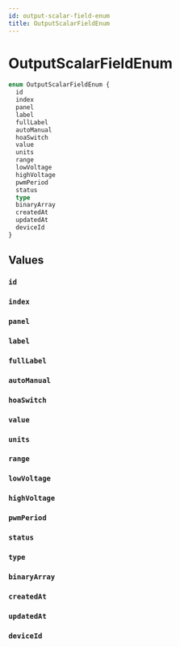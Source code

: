 ```yaml
---
id: output-scalar-field-enum
title: OutputScalarFieldEnum
---
```


 # OutputScalarFieldEnum





```graphql
enum OutputScalarFieldEnum {
  id
  index
  panel
  label
  fullLabel
  autoManual
  hoaSwitch
  value
  units
  range
  lowVoltage
  highVoltage
  pwmPeriod
  status
  type
  binaryArray
  createdAt
  updatedAt
  deviceId
}
```


## Values

### `id` 




### `index` 




### `panel` 




### `label` 




### `fullLabel` 




### `autoManual` 




### `hoaSwitch` 




### `value` 




### `units` 




### `range` 




### `lowVoltage` 




### `highVoltage` 




### `pwmPeriod` 




### `status` 




### `type` 




### `binaryArray` 




### `createdAt` 




### `updatedAt` 




### `deviceId` 






